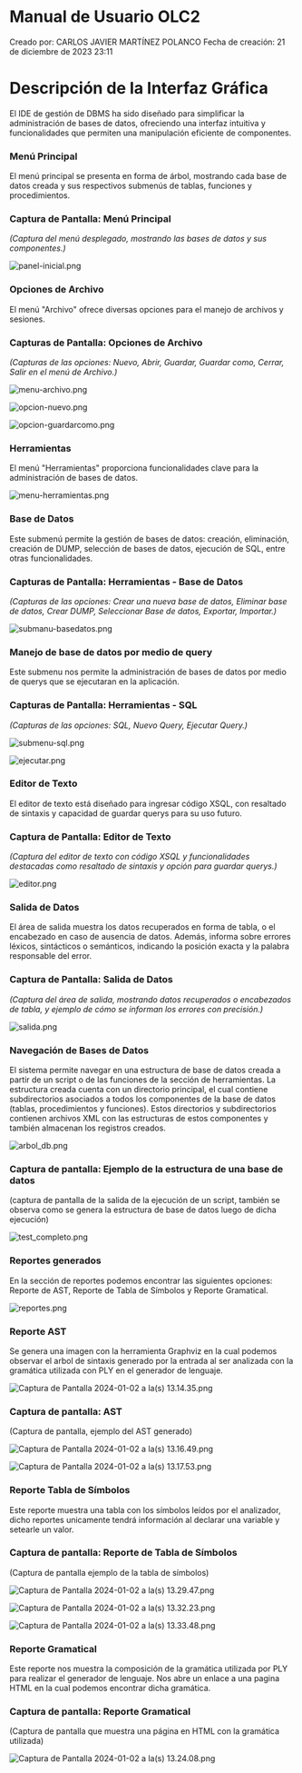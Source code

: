 # Manual de Usuario OLC2

Creado por: CARLOS JAVIER MARTÍNEZ POLANCO
Fecha de creación: 21 de diciembre de 2023 23:11

# Descripción de la Interfaz Gráfica

El IDE de gestión de DBMS ha sido diseñado para simplificar la administración de bases de datos, ofreciendo una interfaz intuitiva y funcionalidades que permiten una manipulación eficiente de componentes.

### **Menú Principal**

El menú principal se presenta en forma de árbol, mostrando cada base de datos creada y sus respectivos submenús de tablas, funciones y procedimientos.

### Captura de Pantalla: Menú Principal

*(Captura del menú desplegado, mostrando las bases de datos y sus componentes.)*

![panel-inicial.png](imagenes/panel-inicial.png)

### **Opciones de Archivo**

El menú "Archivo" ofrece diversas opciones para el manejo de archivos y sesiones.

### Capturas de Pantalla: Opciones de Archivo

*(Capturas de las opciones: Nuevo, Abrir, Guardar, Guardar como, Cerrar, Salir en el menú de Archivo.)*

![menu-archivo.png](imagenes/menu-archivo.png)

![opcion-nuevo.png](imagenes/opcion-nuevo.png)

![opcion-guardarcomo.png](imagenes/opcion-guardarcomo.png)

### **Herramientas**

El menú "Herramientas" proporciona funcionalidades clave para la administración de bases de datos.

![menu-herramientas.png](imagenes/menu-herramientas.png)

### Base de Datos

Este submenú permite la gestión de bases de datos: creación, eliminación, creación de DUMP, selección de bases de datos, ejecución de SQL, entre otras funcionalidades.

### Capturas de Pantalla: Herramientas - Base de Datos

*(Capturas de las opciones: Crear una nueva base de datos, Eliminar base de datos, Crear DUMP, Seleccionar Base de datos, Exportar, Importar.)*

![submanu-basedatos.png](imagenes/submanu-basedatos.png)

### Manejo de base de datos por medio de query

Este submenu nos permite la administración de bases de datos por medio de querys que se ejecutaran en la aplicación. 

### Capturas de Pantalla: Herramientas - SQL

*(Capturas de las opciones: SQL, Nuevo Query, Ejecutar Query.)*

![submenu-sql.png](imagenes/submenu-sql.png)

![ejecutar.png](imagenes/ejecutar.png)

### Editor de Texto

El editor de texto está diseñado para ingresar código XSQL, con resaltado de sintaxis y capacidad de guardar querys para su uso futuro.

### Captura de Pantalla: Editor de Texto

*(Captura del editor de texto con código XSQL y funcionalidades destacadas como resaltado de sintaxis y opción para guardar querys.)*

![editor.png](imagenes/editor.png)

### Salida de Datos

El área de salida muestra los datos recuperados en forma de tabla, o el encabezado en caso de ausencia de datos. Además, informa sobre errores léxicos, sintácticos o semánticos, indicando la posición exacta y la palabra responsable del error.

### Captura de Pantalla: Salida de Datos

*(Captura del área de salida, mostrando datos recuperados o encabezados de tabla, y ejemplo de cómo se informan los errores con precisión.)*

![salida.png](imagenes/salida.png)

### Navegación de Bases de Datos

El sistema permite navegar en una estructura de base de datos creada a partir de un script o de las funciones de la sección de herramientas. La estructura creada cuenta con un directorio principal, el cual contiene subdirectorios asociados a todos los componentes de la base de datos (tablas, procedimientos y funciones). Estos directorios y subdirectorios contienen archivos XML con las estructuras de estos componentes y también almacenan los registros creados.

![arbol_db.png](imagenes/arbol_db.png)

### Captura de pantalla: Ejemplo de la estructura de una base de datos

(captura de pantalla de la salida de la ejecución de un script, también se observa como se genera la estructura de base de datos luego de dicha ejecución)

![test_completo.png](imagenes/test_completo.png)

### Reportes generados

En la sección de reportes podemos encontrar las siguientes opciones: 
Reporte de AST, Reporte de Tabla de Símbolos y Reporte Gramatical.

![reportes.png](imagenes/reportes.png)

### Reporte AST

Se genera una imagen con la herramienta Graphviz en la cual podemos observar el arbol de sintaxis generado por la entrada al ser analizada con la gramática utilizada con PLY en el generador de lenguaje.

![Captura de Pantalla 2024-01-02 a la(s) 13.14.35.png](imagenes/Captura_de_Pantalla_2024-01-02_a_la(s)_13.14.35.png)

### Captura de pantalla: AST

(Captura de pantalla, ejemplo del AST generado)

![Captura de Pantalla 2024-01-02 a la(s) 13.16.49.png](imagenes/Captura_de_Pantalla_2024-01-02_a_la(s)_13.16.49.png)

![Captura de Pantalla 2024-01-02 a la(s) 13.17.53.png](imagenes/Captura_de_Pantalla_2024-01-02_a_la(s)_13.17.53.png)

### Reporte Tabla de Símbolos

Este reporte muestra una tabla con los símbolos leídos por el analizador, dicho reportes unicamente tendrá información al declarar una variable y setearle un valor. 

### Captura de pantalla: Reporte de Tabla de Símbolos

(Captura de pantalla ejemplo de la tabla de símbolos)

![Captura de Pantalla 2024-01-02 a la(s) 13.29.47.png](imagenes/Captura_de_Pantalla_2024-01-02_a_la(s)_13.29.47.png)

![Captura de Pantalla 2024-01-02 a la(s) 13.32.23.png](imagenes/Captura_de_Pantalla_2024-01-02_a_la(s)_13.32.23.png)

![Captura de Pantalla 2024-01-02 a la(s) 13.33.48.png](imagenes/Captura_de_Pantalla_2024-01-02_a_la(s)_13.33.48.png)

### Reporte Gramatical

Este reporte nos muestra la composición de la gramática utilizada por PLY para realizar el generador de lenguaje. Nos abre un enlace a una pagina HTML en la cual podemos encontrar dicha gramática.

### Captura de pantalla: Reporte Gramatical

(Captura de pantalla que muestra una página en HTML con la gramática utilizada)

![Captura de Pantalla 2024-01-02 a la(s) 13.24.08.png](imagenes/Captura_de_Pantalla_2024-01-02_a_la(s)_13.24.08.png)